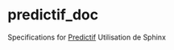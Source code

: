 # predictif_doc

Specifications for [Predictif](http://predictif-doc.readthedocs.org/fr/latest/#)
Utilisation de Sphinx
